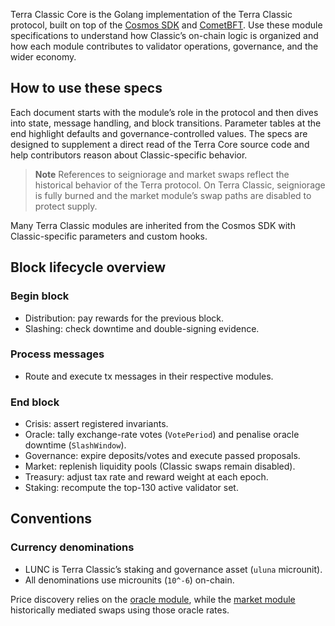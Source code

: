 Terra Classic Core is the Golang implementation of the Terra Classic protocol, built on top of the [Cosmos SDK](https://cosmos.network/appchains) and [CometBFT](https://cometbft.com/). Use these module specifications to understand how Classic’s on-chain logic is organized and how each module contributes to validator operations, governance, and the wider economy.

## How to use these specs

Each document starts with the module’s role in the protocol and then dives into state, message handling, and block transitions. Parameter tables at the end highlight defaults and governance-controlled values. The specs are designed to supplement a direct read of the Terra Core source code and help contributors reason about Classic-specific behavior.

> **Note**
> References to seigniorage and market swaps reflect the historical behavior of the Terra protocol. On Terra Classic, seigniorage is fully burned and the market module’s swap paths are disabled to protect supply.

Many Terra Classic modules are inherited from the Cosmos SDK with Classic-specific parameters and custom hooks.

## Block lifecycle overview

### Begin block

- Distribution: pay rewards for the previous block.
- Slashing: check downtime and double-signing evidence.

### Process messages

- Route and execute tx messages in their respective modules.

### End block

- Crisis: assert registered invariants.
- Oracle: tally exchange-rate votes (`VotePeriod`) and penalise oracle downtime (`SlashWindow`).
- Governance: expire deposits/votes and execute passed proposals.
- Market: replenish liquidity pools (Classic swaps remain disabled).
- Treasury: adjust tax rate and reward weight at each epoch.
- Staking: recompute the top-130 active validator set.

## Conventions

### Currency denominations

- LUNC is Terra Classic’s staking and governance asset (`uluna` microunit).
- All denominations use microunits (`10^-6`) on-chain.

Price discovery relies on the [oracle module](./spec-oracle), while the [market module](./spec-market) historically mediated swaps using those oracle rates.
